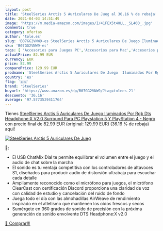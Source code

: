 ```yaml
---
layout: post
title: 'SteelSeries Arctis 5 Auriculares De Jueg al 36.16 % de rebaja'
date: 2021-04-03 14:51:49
image: 'https://m.media-amazon.com/images/I/41FEX5t40LL._SL400_.jpg'
comments: true
category: ofertas
author: 'tole.es'
slug: 'B07GG2VNW9-es SteelSeries Arctis 5 Auriculares De Juego Iluminados Por...'
sku: 'B07GG2VNW9-es'
tags: [ 'Accesorios para Juegos PC','Accesorios para Mac','Accesorios para PlayStation 4','Auriculares gaming con micrófono para PlayStation 4','Auriculares gaming para PC','Electrónica','Hardware y juegos para PlayStation 4','Juegos y Accesorios para Mac','Juegos y Accesorios para PC','Videojuegos','playstation','steelseries', ]
actualPrice: 82.99 EUR
currency: EUR
price: 82.99
comparePrice: 129.99 EUR
prodname: 'SteelSeries Arctis 5 Auriculares De Juego  Iluminados Por Rgb  Dts Headphone:X V2.0 Surround Para PC  Playstation 5 Y PlayStation 4 - Negro'
country: 'es'
flag: '🇪🇸'
brand: 'SteelSeries'
buyurl: 'https://www.amazon.es/dp/B07GG2VNW9/?tag=tolees-21'
descuento: '36.16'
average: '97.5773529411764'
---
```


Tienes [SteelSeries Arctis 5 Auriculares De Juego  Iluminados Por Rgb  Dts Headphone:X V2.0 Surround Para PC  Playstation 5 Y PlayStation 4 - Negro](https://www.amazon.es/dp/B07GG2VNW9/?tag=tolees-21) con precio final de  82.99 EUR (original: 129.99 EUR) (36.16 %  de rebaja) aqui!

[![SteelSeries Arctis 5 Auriculares De Jueg](https://m.media-amazon.com/images/I/41FEX5t40LL._SL400_.jpg)](https://www.amazon.es/dp/B07GG2VNW9/?tag=tolees-21)

🔎:

- El USB ChatMix Dial te permite equilibrar el volumen entre el juego y el audio de chat sobre la marcha
- El sonido es tu ventaja competitiva con los controladores de altavoces S1, diseñados para producir audio de distorsión ultrabaja para escuchar cada detalle
- Ampliamente reconocido como el micrófono para juegos, el micrófono ClearCast con certificación Discord proporciona una claridad de voz con calidad de estudio y cancelación del ruido de fondo
- Juega todo el día con las almohadillas AirWeave de rendimiento inspirado en el atletismo que mantienen los oídos frescos y secos
- Sumérgete en 360 grados de sonido de precisión con la próxima generación de sonido envolvente DTS Headphone:X v2.0

[🛒 Comprar!!!](https://www.amazon.es/dp/B07GG2VNW9/?tag=tolees-21)
